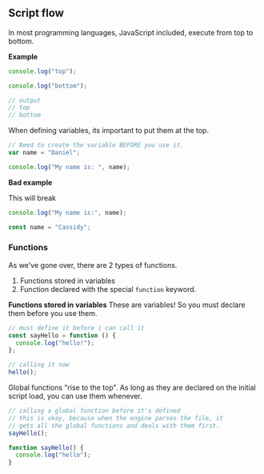 ## Script flow

In most programming languages, JavaScript included, execute from top to bottom.

**Example**

```js
console.log("top");

console.log("bottom");

// output
// top
// bottom
```

When defining variables, its important to put them at the top.

```js
// Need to create the variable BEFORE you use it.
var name = "Daniel";

console.log("My name is: ", name);
```

**Bad example**

This will break

```js
console.log("My name is:", name);

const name = "Cassidy";
```

### Functions

As we've gone over, there are 2 types of functions.

1. Functions stored in variables
2. Function declared with the special `function` keyword.

**Functions stored in variables**
These are variables! So you must declare them before you use them.

```js
// must define it before i can call it
const sayHello = function () {
  console.log("hello!");
};

// calling it now
hello();
```

Global functions "rise to the top". As long as they are declared on the initial script load, you can use them whenever.

```js
// calling a global function before it's defined
// this is okay, because when the engine parses the file, it
// gets all the global functions and deals with them first.
sayHello();

function sayHello() {
  console.log("hello");
}
```
